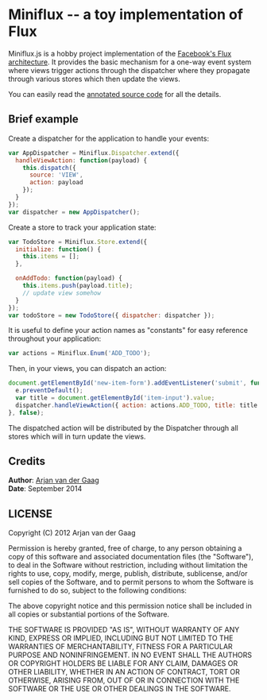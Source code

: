 # Miniflux -- a toy implementation of Flux

Miniflux.js is a hobby project implementation of the [Facebook's Flux
architecture][flux]. It provides the basic mechanism for a one-way event system
where views trigger actions through the dispatcher where they propagate through
various stores which then update the views.

You can easily read the [annotated source code][] for all the details.

## Brief example

Create a dispatcher for the application to handle your events:

```js
var AppDispatcher = Miniflux.Dispatcher.extend({
  handleViewAction: function(payload) {
    this.dispatch({
      source: 'VIEW',
      action: payload
    });
  }
});
var dispatcher = new AppDispatcher();
```

Create a store to track your application state:

```js
var TodoStore = Miniflux.Store.extend({
  initialize: function() {
    this.items = [];
  },

  onAddTodo: function(payload) {
    this.items.push(payload.title);
    // update view somehow
  }
});
var todoStore = new TodoStore({ dispatcher: dispatcher });
```

It is useful to define your action names as "constants" for easy reference
throughout your application:

```js
var actions = Miniflux.Enum('ADD_TODO');
```

Then, in your views, you can dispatch an action:

```js
document.getElementById('new-item-form').addEventListener('submit', function(e) {
  e.preventDefault();
  var title = document.getElementById('item-input').value;
  dispatcher.handleViewAction({ action: actions.ADD_TODO, title: title });
}, false);
```

The dispatched action will be distributed by the Dispatcher through all
stores which will in turn update the views.

## Credits

**Author**: [Arjan van der Gaag][]  
**Date**: September 2014  

## LICENSE

Copyright (C) 2012 Arjan van der Gaag

Permission is hereby granted, free of charge, to any person obtaining a copy of
this software and associated documentation files (the "Software"), to deal in
the Software without restriction, including without limitation the rights to
use, copy, modify, merge, publish, distribute, sublicense, and/or sell copies
of the Software, and to permit persons to whom the Software is furnished to do
so, subject to the following conditions:

The above copyright notice and this permission notice shall be included in all
copies or substantial portions of the Software.

THE SOFTWARE IS PROVIDED "AS IS", WITHOUT WARRANTY OF ANY KIND, EXPRESS OR
IMPLIED, INCLUDING BUT NOT LIMITED TO THE WARRANTIES OF MERCHANTABILITY,
FITNESS FOR A PARTICULAR PURPOSE AND NONINFRINGEMENT. IN NO EVENT SHALL THE
AUTHORS OR COPYRIGHT HOLDERS BE LIABLE FOR ANY CLAIM, DAMAGES OR OTHER
LIABILITY, WHETHER IN AN ACTION OF CONTRACT, TORT OR OTHERWISE, ARISING FROM,
OUT OF OR IN CONNECTION WITH THE SOFTWARE OR THE USE OR OTHER DEALINGS IN THE
SOFTWARE.

[annotated source code]: http://avdgaag.github.io/miniflux
[Arjan van der Gaag]: http://arjanvandergaag.nl
[flux]: http://facebook.github.io/react/docs/flux-overview.html
